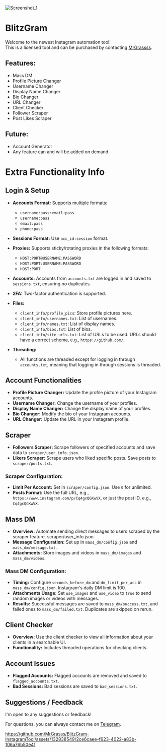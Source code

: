 ![Screenshot_1](https://github.com/MrGrasss/BlitzGram-InstagramTool/assets/132838549/a057b3dd-e4a5-4227-a243-47d3625f7d3f)

# BlitzGram

Welcome to the newest Instagram automation tool!  
This is a licensed tool and can be purchased by contacting [MrGrassss](https://t.me/MrGrassss).

## Features:

- Mass DM
- Profile Picture Changer
- Username Changer
- Display Name Changer
- Bio Changer
- URL Changer
- Client Checker
- Follower Scraper
- Post Likes Scraper

## Future:

- Account Generator
- Any feature can and will be added on demand

# Extra Functionality Info

## Login & Setup

- **Accounts Format:** Supports multiple formats:
  - `username:pass:email:pass`
  - `username:pass`
  - `email:pass`
  - `phone:pass`
  
- **Sessions Format:** Use `acc_id:session` format.

- **Proxies:** Supports sticky/rotating proxies in the following formats:
  - `HOST:PORT@USERNAME:PASSWORD`
  - `HOST:PORT:USERNAME:PASSWORD`
  - `HOST:PORT`

- **Accounts:** Accounts from `accounts.txt` are logged in and saved to `sessions.txt`, ensuring no duplicates.

- **2FA:** Two-factor authentication is supported.

- **Files:**
  - `client_info/profile_pics`: Store profile pictures here.
  - `client_info/usernames.txt`: List of usernames.
  - `client_info/names.txt`: List of display names.
  - `client_info/bios.txt`: List of bios.
  - `client_info/site_urls.txt`: List of URLs to be used. URLs should have a correct schema, e.g., `https://github.com/`.

- **Threading:**
  - All functions are threaded except for logging in through `accounts.txt`, meaning that logging in through sessions is threaded.

## Account Functionalities

- **Profile Picture Changer:** Update the profile picture of your Instagram accounts.
- **Username Changer:** Change the username of your profiles.
- **Display Name Changer:** Change the display name of your profiles.
- **Bio Changer:** Modify the bio of your Instagram accounts.
- **URL Changer:** Update the URL in your Instagram profile.

## Scraper

- **Followers Scraper:** Scrape followers of specified accounts and save data to `scraper/user_info.json`.
- **Likers Scraper:** Scrape users who liked specific posts. Save posts to `scraper/posts.txt`.

### Scraper Configuration:

- **Limit Per Account:** Set in `scraper/config.json`. Use `0` for unlimited.
- **Posts Format:** Use the full URL, e.g., `https://www.instagram.com/p/Cq4gcQGKwVX`, or just the post ID, e.g., `Cq4gcQGKwVX`.

## Mass DM

- **Overview:** Automate sending direct messages to users scraped by the scraper feature. scraper/user_info.json.
- **Message Configuration:** Set up in `mass_dm/config.json` and `mass_dm/message.txt`.
- **Attachments:** Store images and videos in `mass_dm/images` and `mass_dm/videos`.

### Mass DM Configuration:

- **Timing:** Configure `seconds_before_dm` and `dm_limit_per_acc` in `mass_dm/config.json`. Instagram's daily DM limit is 100.
- **Attachments Usage:** Set `use_images` and `use_video` to `true` to send random images or videos with messages.
- **Results:** Successful messages are saved to `mass_dm/success.txt`, and failed ones to `mass_dm/failed.txt`. Duplicates are skipped on rerun.

## Client Checker

- **Overview:** Use the client checker to view all information about your clients in a searchable UI.
- **Functionality:** Includes threaded operations for checking clients.

## Account Issues

- **Flagged Accounts:** Flagged accounts are removed and saved to `flagged_accounts.txt`.
- **Bad Sessions:** Bad sessions are saved to `bad_sessions.txt`.

## Suggestions / Feedback

I'm open to any suggestions or feedback!

For questions, you can always contact me on [Telegram](https://t.me/MrGrassss).

https://github.com/MrGrasss/BlitzGram-InstagramTool/assets/132838549/2ce6caee-f623-4022-a83b-106a76b50e41

